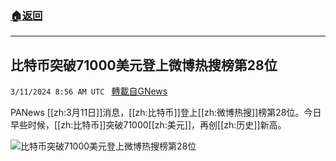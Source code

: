 ###  [:house:返回](README.md)
---


## 比特币突破71000美元登上微博热搜榜第28位
`3/11/2024 8:56 AM UTC ` [轉載自GNews](https://gnews.org/articles/2383759)

PANews [[zh:3月11日]]消息，[[zh:比特币]]登上[[zh:微博热搜]]榜第28位。今日早些时候，[[zh:比特币]]突破71000[[zh:美元]]，再创[[zh:历史]]新高。

![比特币突破71000美元登上微博热搜榜第28位](https://cdn-img.panewslab.com/panews/2024/03/11/images/11girbJm7T.png "比特币突破71000美元登上微博热搜榜第28位")
